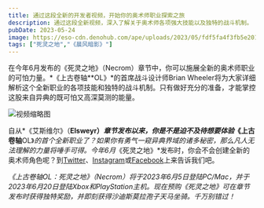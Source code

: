 ```yaml
---
title: 通过这段全新的开发者视频，开始你的奥术师职业探索之旅
description: 通过这段全新视频，深入了解关于奥术师各项强大技能以及独特的战斗机制。
pubDate: 2023-05-24
image: https://eso-cdn.denohub.com/ape/uploads/2023/05/fdf5fa4f3fb5e2019e45f2d3b6f5ad49.jpg
tags: ["死灵之地","《晨风暗影》"]
---
```


在今年6月发布的《死灵之地》（Necrom）章节中，你可以施展全新的奥术师职业的可怕力量。*《上古卷轴**OL》*的首席战斗设计师Brian
Wheeler将为大家详细解析这个全新职业的各项技能和独特的战斗机制。只有做好充分的准备，才能掌控这股来自异典的既可怕又高深莫测的能量。

![视频缩略图](https://i.ytimg.com/vi/OQ0FeQnvS4E/maxresdefault.jpg)

自从*《艾斯维尔》（**Elsweyr）_章节发布以来，你是不是迫不及待想要体验_《上古卷轴**OL》_的首个全新职业了？如果你有勇气一窥异典界域的诸多秘密，那么凡人无法理解的力量将唾手可得。今年6月_《死灵之地》*发布时，你会不会创建全新的奥术师角色呢？到[Twitter](https://twitter.com/TESOnline)、[Instagram](https://www.instagram.com/elderscrollsonline/)或[Facebook](https://www.facebook.com/ElderScrollsOnline)上来告诉我们吧。

_《上古卷轴OL：死灵之地》（Necrom）将于2023年6月5日登陆PC/Mac，并于2023年6月20日登陆Xbox和PlayStation主机。现在预购《死灵之地》可在章节发布时获得独特奖励，并即刻获得沙迪斯莫拉孢子天马坐骑。千万别错过！_
